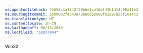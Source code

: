 ```yaml
---
ms.openlocfilehash: 7b653c1a1342f29b6e1ca16ef44b1d14c98a11e3
ms.sourcegitcommit: 1bb00d2f4343e73ae8d58668f02297a3cf10a4c1
ms.translationtype: HT
ms.contentlocale: zh-CN
ms.lasthandoff: 06/15/2019
ms.locfileid: "63877944"
---
```

Win32